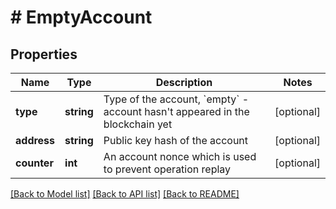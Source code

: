 # # EmptyAccount

## Properties

Name | Type | Description | Notes
------------ | ------------- | ------------- | -------------
**type** | **string** | Type of the account, &#x60;empty&#x60; - account hasn&#39;t appeared in the blockchain yet | [optional]
**address** | **string** | Public key hash of the account | [optional]
**counter** | **int** | An account nonce which is used to prevent operation replay | [optional]

[[Back to Model list]](../../README.md#models) [[Back to API list]](../../README.md#endpoints) [[Back to README]](../../README.md)
